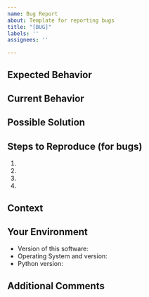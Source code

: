 ```yaml
---
name: Bug Report
about: Template for reporting bugs
title: "[BUG]"
labels: ''
assignees: ''

---
```



<!--- Provide a general summary of the issue in the Title above -->


## Expected Behavior

<!--- If you're describing a bug, tell us what should happen -->
<!--- If you're suggesting a change/improvement, tell us how it should work -->
## Current Behavior

<!--- If describing a bug, tell us what happens instead of the expected behavior -->
<!--- If suggesting a change/improvement, explain the difference from current behavior -->


## Possible Solution

<!--- Not obligatory, but suggest a fix/reason for the bug, -->
<!--- or ideas how to implement the addition or change -->


## Steps to Reproduce (for bugs)

<!--- Provide a link to a live example, or an unambiguous set of steps to -->
<!--- reproduce this bug. Include code to reproduce, if relevant -->
1.
2.
3.
4.

## Context

<!--- How has this issue affected you? What are you trying to accomplish? -->
<!--- Providing context helps us come up with a solution that is most useful in the real world -->
## Your Environment
<!--- Include as many relevant details about the environment you experienced the bug in -->
* Version of this software:
* Operating System and version:
* Python version:

## Additional Comments
<!--- Include other comments about the bug you experienced -->

